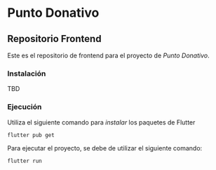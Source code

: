 # Punto Donativo
## Repositorio Frontend

Este es el repositorio de frontend para el proyecto de *Punto Donativo*.

### Instalación

TBD

### Ejecución

Utiliza el siguiente comando para *instalar* los paquetes de Flutter 

```bash
flutter pub get
```

Para ejecutar el proyecto, se debe de utilizar el siguiente comando: 

```bash
flutter run
```